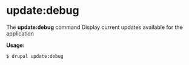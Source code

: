 # update:debug
The **update:debug** command Display current updates available for the application

**Usage:**
```
$ drupal update:debug 
```
